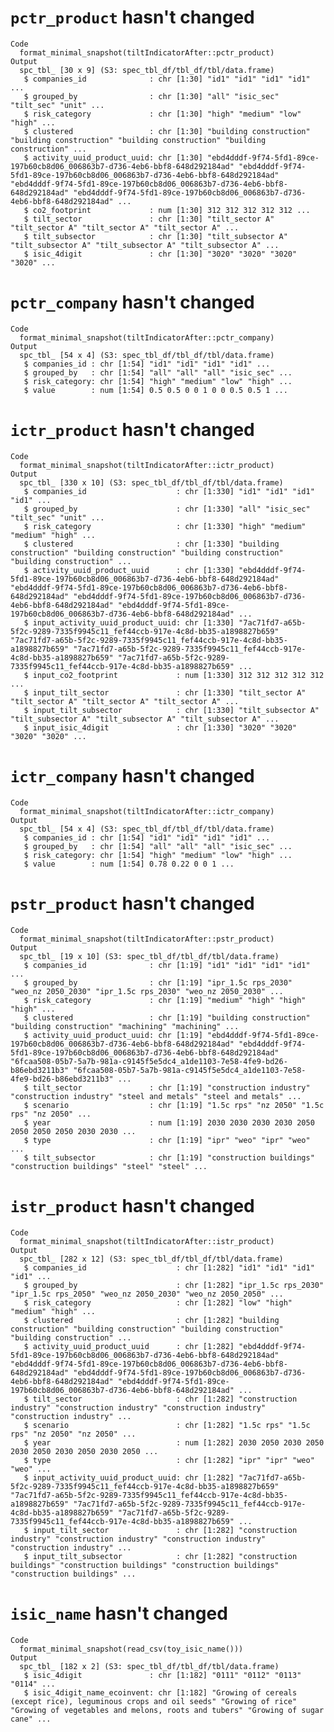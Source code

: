 # `pctr_product` hasn't changed

    Code
      format_minimal_snapshot(tiltIndicatorAfter::pctr_product)
    Output
      spc_tbl_ [30 x 9] (S3: spec_tbl_df/tbl_df/tbl/data.frame)
       $ companies_id              : chr [1:30] "id1" "id1" "id1" "id1" ...
       $ grouped_by                : chr [1:30] "all" "isic_sec" "tilt_sec" "unit" ...
       $ risk_category             : chr [1:30] "high" "medium" "low" "high" ...
       $ clustered                 : chr [1:30] "building construction" "building construction" "building construction" "building construction" ...
       $ activity_uuid_product_uuid: chr [1:30] "ebd4dddf-9f74-5fd1-89ce-197b60cb8d06_006863b7-d736-4eb6-bbf8-648d292184ad" "ebd4dddf-9f74-5fd1-89ce-197b60cb8d06_006863b7-d736-4eb6-bbf8-648d292184ad" "ebd4dddf-9f74-5fd1-89ce-197b60cb8d06_006863b7-d736-4eb6-bbf8-648d292184ad" "ebd4dddf-9f74-5fd1-89ce-197b60cb8d06_006863b7-d736-4eb6-bbf8-648d292184ad" ...
       $ co2_footprint             : num [1:30] 312 312 312 312 312 ...
       $ tilt_sector               : chr [1:30] "tilt_sector A" "tilt_sector A" "tilt_sector A" "tilt_sector A" ...
       $ tilt_subsector            : chr [1:30] "tilt_subsector A" "tilt_subsector A" "tilt_subsector A" "tilt_subsector A" ...
       $ isic_4digit               : chr [1:30] "3020" "3020" "3020" "3020" ...

# `pctr_company` hasn't changed

    Code
      format_minimal_snapshot(tiltIndicatorAfter::pctr_company)
    Output
      spc_tbl_ [54 x 4] (S3: spec_tbl_df/tbl_df/tbl/data.frame)
       $ companies_id : chr [1:54] "id1" "id1" "id1" "id1" ...
       $ grouped_by   : chr [1:54] "all" "all" "all" "isic_sec" ...
       $ risk_category: chr [1:54] "high" "medium" "low" "high" ...
       $ value        : num [1:54] 0.5 0.5 0 0 1 0 0 0.5 0.5 1 ...

# `ictr_product` hasn't changed

    Code
      format_minimal_snapshot(tiltIndicatorAfter::ictr_product)
    Output
      spc_tbl_ [330 x 10] (S3: spec_tbl_df/tbl_df/tbl/data.frame)
       $ companies_id                    : chr [1:330] "id1" "id1" "id1" "id1" ...
       $ grouped_by                      : chr [1:330] "all" "isic_sec" "tilt_sec" "unit" ...
       $ risk_category                   : chr [1:330] "high" "medium" "medium" "high" ...
       $ clustered                       : chr [1:330] "building construction" "building construction" "building construction" "building construction" ...
       $ activity_uuid_product_uuid      : chr [1:330] "ebd4dddf-9f74-5fd1-89ce-197b60cb8d06_006863b7-d736-4eb6-bbf8-648d292184ad" "ebd4dddf-9f74-5fd1-89ce-197b60cb8d06_006863b7-d736-4eb6-bbf8-648d292184ad" "ebd4dddf-9f74-5fd1-89ce-197b60cb8d06_006863b7-d736-4eb6-bbf8-648d292184ad" "ebd4dddf-9f74-5fd1-89ce-197b60cb8d06_006863b7-d736-4eb6-bbf8-648d292184ad" ...
       $ input_activity_uuid_product_uuid: chr [1:330] "7ac71fd7-a65b-5f2c-9289-7335f9945c11_fef44ccb-917e-4c8d-bb35-a1898827b659" "7ac71fd7-a65b-5f2c-9289-7335f9945c11_fef44ccb-917e-4c8d-bb35-a1898827b659" "7ac71fd7-a65b-5f2c-9289-7335f9945c11_fef44ccb-917e-4c8d-bb35-a1898827b659" "7ac71fd7-a65b-5f2c-9289-7335f9945c11_fef44ccb-917e-4c8d-bb35-a1898827b659" ...
       $ input_co2_footprint             : num [1:330] 312 312 312 312 312 ...
       $ input_tilt_sector               : chr [1:330] "tilt_sector A" "tilt_sector A" "tilt_sector A" "tilt_sector A" ...
       $ input_tilt_subsector            : chr [1:330] "tilt_subsector A" "tilt_subsector A" "tilt_subsector A" "tilt_subsector A" ...
       $ input_isic_4digit               : chr [1:330] "3020" "3020" "3020" "3020" ...

# `ictr_company` hasn't changed

    Code
      format_minimal_snapshot(tiltIndicatorAfter::ictr_company)
    Output
      spc_tbl_ [54 x 4] (S3: spec_tbl_df/tbl_df/tbl/data.frame)
       $ companies_id : chr [1:54] "id1" "id1" "id1" "id1" ...
       $ grouped_by   : chr [1:54] "all" "all" "all" "isic_sec" ...
       $ risk_category: chr [1:54] "high" "medium" "low" "high" ...
       $ value        : num [1:54] 0.78 0.22 0 0 1 ...

# `pstr_product` hasn't changed

    Code
      format_minimal_snapshot(tiltIndicatorAfter::pstr_product)
    Output
      spc_tbl_ [19 x 10] (S3: spec_tbl_df/tbl_df/tbl/data.frame)
       $ companies_id              : chr [1:19] "id1" "id1" "id1" "id1" ...
       $ grouped_by                : chr [1:19] "ipr_1.5c rps_2030" "weo_nz 2050_2030" "ipr_1.5c rps_2030" "weo_nz 2050_2030" ...
       $ risk_category             : chr [1:19] "medium" "high" "high" "high" ...
       $ clustered                 : chr [1:19] "building construction" "building construction" "machining" "machining" ...
       $ activity_uuid_product_uuid: chr [1:19] "ebd4dddf-9f74-5fd1-89ce-197b60cb8d06_006863b7-d736-4eb6-bbf8-648d292184ad" "ebd4dddf-9f74-5fd1-89ce-197b60cb8d06_006863b7-d736-4eb6-bbf8-648d292184ad" "6fcaa508-05b7-5a7b-981a-c9145f5e5dc4_a1de1103-7e58-4fe9-bd26-b86ebd3211b3" "6fcaa508-05b7-5a7b-981a-c9145f5e5dc4_a1de1103-7e58-4fe9-bd26-b86ebd3211b3" ...
       $ tilt_sector               : chr [1:19] "construction industry" "construction industry" "steel and metals" "steel and metals" ...
       $ scenario                  : chr [1:19] "1.5c rps" "nz 2050" "1.5c rps" "nz 2050" ...
       $ year                      : num [1:19] 2030 2030 2030 2030 2050 2050 2050 2050 2030 2030 ...
       $ type                      : chr [1:19] "ipr" "weo" "ipr" "weo" ...
       $ tilt_subsector            : chr [1:19] "construction buildings" "construction buildings" "steel" "steel" ...

# `istr_product` hasn't changed

    Code
      format_minimal_snapshot(tiltIndicatorAfter::istr_product)
    Output
      spc_tbl_ [282 x 12] (S3: spec_tbl_df/tbl_df/tbl/data.frame)
       $ companies_id                    : chr [1:282] "id1" "id1" "id1" "id1" ...
       $ grouped_by                      : chr [1:282] "ipr_1.5c rps_2030" "ipr_1.5c rps_2050" "weo_nz 2050_2030" "weo_nz 2050_2050" ...
       $ risk_category                   : chr [1:282] "low" "high" "medium" "high" ...
       $ clustered                       : chr [1:282] "building construction" "building construction" "building construction" "building construction" ...
       $ activity_uuid_product_uuid      : chr [1:282] "ebd4dddf-9f74-5fd1-89ce-197b60cb8d06_006863b7-d736-4eb6-bbf8-648d292184ad" "ebd4dddf-9f74-5fd1-89ce-197b60cb8d06_006863b7-d736-4eb6-bbf8-648d292184ad" "ebd4dddf-9f74-5fd1-89ce-197b60cb8d06_006863b7-d736-4eb6-bbf8-648d292184ad" "ebd4dddf-9f74-5fd1-89ce-197b60cb8d06_006863b7-d736-4eb6-bbf8-648d292184ad" ...
       $ tilt_sector                     : chr [1:282] "construction industry" "construction industry" "construction industry" "construction industry" ...
       $ scenario                        : chr [1:282] "1.5c rps" "1.5c rps" "nz 2050" "nz 2050" ...
       $ year                            : num [1:282] 2030 2050 2030 2050 2030 2050 2030 2050 2030 2050 ...
       $ type                            : chr [1:282] "ipr" "ipr" "weo" "weo" ...
       $ input_activity_uuid_product_uuid: chr [1:282] "7ac71fd7-a65b-5f2c-9289-7335f9945c11_fef44ccb-917e-4c8d-bb35-a1898827b659" "7ac71fd7-a65b-5f2c-9289-7335f9945c11_fef44ccb-917e-4c8d-bb35-a1898827b659" "7ac71fd7-a65b-5f2c-9289-7335f9945c11_fef44ccb-917e-4c8d-bb35-a1898827b659" "7ac71fd7-a65b-5f2c-9289-7335f9945c11_fef44ccb-917e-4c8d-bb35-a1898827b659" ...
       $ input_tilt_sector               : chr [1:282] "construction industry" "construction industry" "construction industry" "construction industry" ...
       $ input_tilt_subsector            : chr [1:282] "construction buildings" "construction buildings" "construction buildings" "construction buildings" ...

# `isic_name` hasn't changed

    Code
      format_minimal_snapshot(read_csv(toy_isic_name()))
    Output
      spc_tbl_ [182 x 2] (S3: spec_tbl_df/tbl_df/tbl/data.frame)
       $ isic_4digit               : chr [1:182] "0111" "0112" "0113" "0114" ...
       $ isic_4digit_name_ecoinvent: chr [1:182] "Growing of cereals (except rice), leguminous crops and oil seeds" "Growing of rice" "Growing of vegetables and melons, roots and tubers" "Growing of sugar cane" ...

